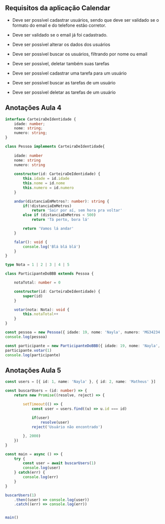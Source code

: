 ## Requisitos da aplicação Calendar

- Deve ser possível cadastrar usuários, sendo que deve ser validado se o formato do email e do telefone estão corretor.
  
- Deve ser validado se o email já foi cadastrado.

- Deve ser possível alterar os dados dos usuários

- Deve ser possível buscar os usuários, filtrando por nome ou email

- Deve ser possível, deletar também suas tarefas

- Deve ser possível cadastrar uma tarefa para um usuário

- Deve ser possível buscar as tarefas de um usuário

- Deve ser possível deletar as tarefas de um usuário


## Anotações Aula 4


```ts
interface CarteiraDeIdentidade {
    idade: number;
    nome: string;
    numero: string;
}

class Pessoa implements CarteiraDeIdentidade{
    
    idade: number
    nome: string
    numero: string
    
    constructor(id: CarteiraDeIdentidade) {
        this.idade = id.idade
        this.nome = id.nome
        this.numero = id.numero
    }

    andar(distanciaEmMetros?: number): string {
        if(!distanciaEmMetros)
            return 'Sair por aí, sem hora pra voltar'
        else if (distanciaEmMetros < 500)
            return 'Tá perto, bora lá'

        return 'Vamos lá andar'
    }

    falar(): void {
        console.log('Blá blá blá')
    }
}

type Nota = 1 | 2 | 3 | 4 | 5

class ParticipanteDoBBB extends Pessoa {

    notaTotal: number = 0

    constructor(id: CarteiraDeIdentidade) {
        super(id)
    }

    votar(nota: Nota): void {
        this.notaTotal++
    }
}

const pessoa = new Pessoa({ idade: 19, nome: 'Nayla', numero: 'MG34234' })
console.log(pessoa)

const participante = new ParticipanteDoBBB({ idade: 19, nome: 'Nayla', numero: 'MG34234' })
participante.votar(1)
console.log(participante)
```    

## Anotações Aula 5


```ts
const users = [{ id: 1, name: 'Nayla' }, { id: 2, name: 'Matheus' }]

const buscarUsers = (id: number) => {
    return new Promise((resolve, reject) => {

        setTimeout(() => {
            const user = users.find((u) => u.id === id)
            
            if(user)
                resolve(user)
            reject('Usuário não encontrado')

        }, 2000)
    })
}

const main = async () => {
    try {
        const user = await buscarUsers(1)
        console.log(user)
    } catch(err) {
        console.log(err)
    }
}

buscarUsers(1)
    .then((user) => console.log(user))
    .catch((err) => console.log(err))


main()
```
